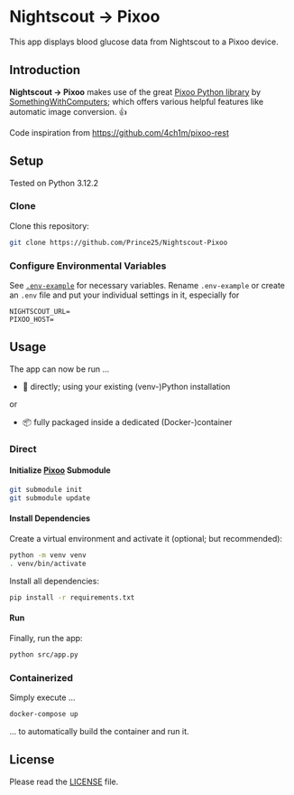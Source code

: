 # Nightscout -> Pixoo
This app displays blood glucose data from Nightscout to a Pixoo device.


## Introduction
**Nightscout -> Pixoo** makes use of the great [Pixoo Python library](https://github.com/SomethingWithComputers/pixoo) by [SomethingWithComputers](https://github.com/SomethingWithComputers); which offers various helpful features like automatic image conversion. :thumbsup:

Code inspiration from https://github.com/4ch1m/pixoo-rest


## Setup
Tested on Python 3.12.2

### Clone
Clone this repository:
```bash
git clone https://github.com/Prince25/Nightscout-Pixoo
```

### Configure Environmental Variables
See [`.env-example`](.env-example) for necessary variables. Rename `.env-example` or create an `.env` file and put your individual settings in it, especially for
```properties
NIGHTSCOUT_URL=
PIXOO_HOST=
```


## Usage
The app can now be run ...
* :snake: directly; using your existing (venv-)Python installation

or

* :package: fully packaged inside a dedicated (Docker-)container


### Direct

#### Initialize [Pixoo](https://github.com/SomethingWithComputers/pixoo) Submodule
```bash
git submodule init
git submodule update
```

#### Install Dependencies
Create a virtual environment and activate it (optional; but recommended):
```bash
python -m venv venv
. venv/bin/activate
```

Install all dependencies:
```bash
pip install -r requirements.txt
```

#### Run
Finally, run the app:
```bash
python src/app.py
```


### Containerized
Simply execute ...
```bash
docker-compose up
```
... to automatically build the container and run it.


## License
Please read the [LICENSE](LICENSE) file.
